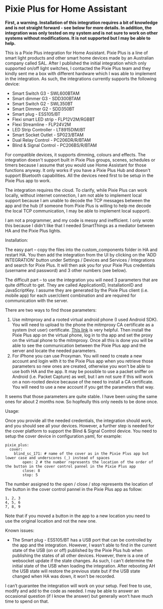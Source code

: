 # Pixie Plus for Home Assistant 

**First, a warning. Installation of this integration requires a bit of knowledge and is not straight forward - see below for more details. In addition, the 
integration was only tested on my system and is not sure to work on other systems without modifications. It is not supported but I may be able to help.** 

This is a Pixie Plus integration for Home Assistant. Pixie Plus is a line of smart light products and other smart home devices made by an Australian
company called SAL. After I published the initial integration which only supported on/off light switches, I contacted the Pixie Plus team and they kindly
sent me a box with different hardware which I was able to implement in the integration. As such, the integrations currently supports the following device:
    
- Smart Switch G3 - SWL600BTAM
- Smart dimmer G3 - SDD300BTAM
- Smart Switch G2 - SWL350BT
- Smart Dimmer G2 - SDD350BT
- Smart plug - ESS105/BT
- Flexi smart LED strip - FLP12V2M/RGBBT
- Flexi Streamline - FLP24V2M
- LED Strip Controller - LT8915DIM/BT
- Smart Socket Outlet - SP023/BTAM
- Dual Relay Control - PC206DR/R/BTAM
- Blind & Signal Control - PC206BS/R/BTAM

For compatible devices, it supports dimming, colours and effects. The integration doesn't support built in Pixie Plus groups, scenes, schedules or timers 
because I assume that you would use Home Assistant for those functions anyway. It only works if you have a Pixie Plus Hub and doesn't support Bluetooth
capabilities. All the devices need first to be setup in the Pixie Plus app to work. 

The integration requires the cloud. To clarify, while Pixie Plus can 
work locally, without internet connection, I am not able to implement local support because I am unable to decode the TCP messages between the app and the 
hub (if someone from Pixie Plus is willing to help me decode the local TCP communication, I may be able to implement local support). 

I am not a programmer, and my code is messy and inefficient. I only wrote this because I didn’t like that I needed SmartThings as a mediator between HA and 
the Pixie Plus lights.  

Installation: 

The easy part – copy the files into the custom_components folder in HA and restart HA. You then add the integration from the UI by clicking on the 
'ADD INTEGRATION' button under Settings / Devices and Services / Integrations and search for Pixie Plus. It will then ask you for your Pixie Plus 
credentials (username and password) and 3 other numbers (see below).

The difficult part – to use the integration you will need 3 parameters that are quite difficult to get. They are called ApplicationID, InstallationID and 
JavaScriptKey. I assume they are generated by the Pixie Plus client (i.e. mobile app) for each user/client combination and are required for communication 
with the server. 

There are two ways to find those parameters: 
1. Use mitmproxy and a rooted virtual android phone (I used Android SDK). You will need to upload to the phone the mitmproxy CA certificate as a system 
(not user) certificate. [This link](https://docs.mitmproxy.org/stable/howto-install-system-trusted-ca-android/) is very helpful. Then install the Pixie 
Plus app on the virtual phone, log in to tha app and set the proxy on the virtual phone to the mitmproxy. Once all this is done you will
be able to see the communication between the Pixie Plus app and the server and locate the needed parameters. 
2. For iPhone you can use Proxyman. You will need to create a new account and login with it to the Pixie Plus app when you retrieve those parameters so new 
ones are created, otherwise you won't be able to use both HA and the app. It may be possible to use a packet sniffer on Android (i.e. Packet Capture) as 
well, but I am not sure if this will work on a non-rooted device because of the need to install a CA certificate. You will need to use a new account
if you get the parameters that way.

It seems that those parameters are quite stable. I have been using the same ones for about 2 months now. So hopfeully this only needs to be done once. 

Usage: 

Once you provide all the needed credentials, the integration should work, and you should see all your devices. However, a further step is needed for the 
cover platform to support the Blind & Signal Control device. You need to setup the cover device in configuration.yaml, for example:

```
pixie_plus:
  cover:
    blind_sc_171: # name of the cover as in the Pixie Plus app but lower case and underscores (_) instead of spaces
        open: 2 # the number represents the location of the order of the button in the cover control pannel in the Pixie Plus app
        close: 8
        stop: 5
```
The number assigned to the open / close / stop represents the location of the button in the cover control pannel in the Pixie Plus app as follow:
```
1, 2, 3
4, 5, 6
7, 8, 9
```
Note that if you moved a button in the app to a new location you need to use the original location and not the new one. 

Known issues:
- The Smart plug - ESS105/BT has a USB port that can be controlled by the app and the integration. However, I wasn't able to find in the 
current state of the USB (on or off) published by the Pixie Plus hub when publishing the states of all other devices. However, there is a one of websocket 
update if the state changes. As such, I can't determine the initial state of the USB when loading the integration. After rebooting AH the USB state will 
restore the previous state but if the USB state changed when HA was down, it won't be recorded.

I can’t guarantee the integration will work on your setup. Feel free to use, modify and add to the code as needed. I may be able to answer an occasional 
question (if I know the answer) but generally won’t have much time to spend on that. 
